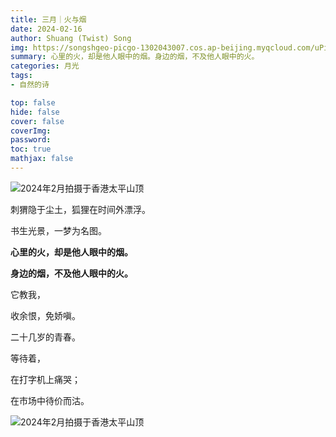 ```yaml
---
title: 三月｜火与烟
date: 2024-02-16
author: Shuang (Twist) Song
img: https://songshgeo-picgo-1302043007.cos.ap-beijing.myqcloud.com/uPic/9zhOXZ.png
summary: 心里的火，却是他人眼中的烟。身边的烟，不及他人眼中的火。
categories: 月光
tags:
- 自然的诗

top: false
hide: false
cover: false
coverImg:
password:
toc: true
mathjax: false
---
```


![2024年2月拍摄于香港太平山顶](https://songshgeo-picgo-1302043007.cos.ap-beijing.myqcloud.com/uPic/cZgsDy.png)

刺猬隐于尘土，狐狸在时间外漂浮。

书生光景，一梦为名图。

**心里的火，却是他人眼中的烟。**

**身边的烟，不及他人眼中的火。**

它教我，

收余恨，免娇嗔。

二十几岁的青春。

等待着，

在打字机上痛哭；

在市场中待价而沽。

![2024年2月拍摄于香港太平山顶](https://songshgeo-picgo-1302043007.cos.ap-beijing.myqcloud.com/uPic/9zhOXZ.png)
